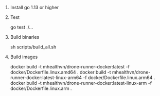 1. Install go 1.13 or higher
2. Test

    go test ./...

3. Build binaries

    sh scripts/build_all.sh

4. Build images

    docker build -t mhealthvn/drone-runner-docker:latest -f docker/Dockerfile.linux.amd64 .
    docker build -t mhealthvn/drone-runner-docker:latest-linux-arm64 -f docker/Dockerfile.linux.arm64 .
    docker build -t mhealthvn/drone-runner-docker:latest-linux-arm   -f docker/Dockerfile.linux.arm   .
